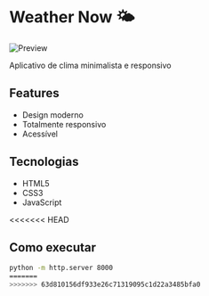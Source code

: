 # Weather Now 🌤️

![Preview](preview.jpg)

Aplicativo de clima minimalista e responsivo

## Features
- Design moderno
- Totalmente responsivo
- Acessível

## Tecnologias
- HTML5
- CSS3
- JavaScript

<<<<<<< HEAD
## Como executar
```bash
python -m http.server 8000
=======
>>>>>>> 63d810156df933e26c71319095c1d22a3485bfa0
